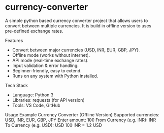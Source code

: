 # currency-converter
A simple python based currency converter project that allows users to convert between multiple currencies. It is build in offline version to uses pre-defined exchange rates. 

Features
- Convert between major currencies (USD, INR, EUR, GBP, JPY).
- Offline mode (works without internet).
- API mode (real-time exchange rates).
- Input validation & error handling.
- Beginner-friendly, easy to extend.
- Runs on any system with Python installed.

Tech Stack
- Language: Python 3
- Libraries: requests (for API version)
- Tools: VS Code, GitHub

Usage Example
Currency Converter (Offline Version) 
Supported currencies: USD, INR, EUR, GBP, JPY
Enter amount: 100
From Currency (e.g. INR): INR
To Currency (e.g. USD): USD
100 INR = 1.2 USD
